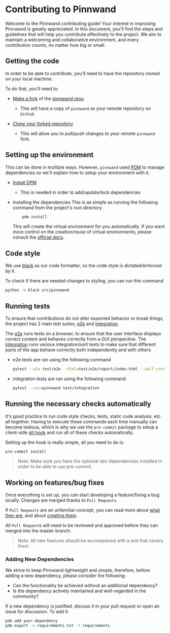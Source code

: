 # Contributing to Pinnwand
Welcome to the Pinnwand contributing guide! Your interest in improving Pinnwand is greatly appreciated. In this document, you'll find the steps and guidelines that will help you contribute effectively to the project. We aim to maintain a welcoming and collaborative environment, and every contribution counts, no matter how big or small.


## Getting the code
In order to be able to contribute, you'll need to have the repository cloned on your local machine.

To do that, you'll need to:
* [Make a fork](https://docs.github.com/en/pull-requests/collaborating-with-pull-requests/working-with-forks/fork-a-repo) of the [pinnwand repo](https://github.com/supakeen/pinnwand).
  * This will have a copy of `pinnwand` as your remote repository on `Github`

* [Clone your forked repository](https://docs.github.com/en/repositories/creating-and-managing-repositories/cloning-a-repository)
  * This will allow you to pull/push changes to your remote `pinnwand` fork.

## Setting up the environment
This can be done in multiple ways. However, `pinnwand` used [PDM](https://pdm-project.org/latest/) to manage dependencies so we'll explain how to setup your environment with it.

* [Install DPM](https://pdm-project.org/latest/#installation)
  * This is needed in order to add/update/lock dependencies


* Installing the dependencies
This is as simple as running the following command from the project's root directory
    ```bash
        pdm install
    ```

    This will create the virtual environment for you automatically.
    If you want more control on the creation/reuse of virtual environments, please consult the [official docs](https://pdm-project.org/latest/usage/venv/).

## Code style
We use [black](https://black.readthedocs.io/en/stable) as our code formatter, so the code style is dictated/enforced by it.

To check if there are needed changes to styling, you can run this command
```bash
python -m black src/pinnwand
```

## Running tests
To ensure that contributions do not alter expected behavior or break things, the project has 2 main test suites, [e2e](test/e2e) and [integration](test/integration).

The [e2e](test/e2e) runs tests on a browser, to ensure that the user interface displays correct content and behaves correctly from a GUI perspective.
The [integration](test/integration) runs various integration/unit tests to make sure that different parts of the app behave correctly both independently and with others

* e2e tests are ran using the following command

    ```bash
    pytest --e2e test/e2e --html=test/e2e/report/index.html --self-contained-html
    ```

* integration tests are ran using the following command:

    ```bash
    pytest --cov=pinnwand test/integration
    ```

## Running the necessary checks automatically
It's good practice to run code style checks, tests, static code analysis, etc. all together.
Having to execute these commands each time manually can become tedious, which is why we use the `pre-commit` package to setup 
a client-side [git hook](https://git-scm.com/book/en/v2/Customizing-Git-Git-Hooks) and run all of these checks automatically.

Setting up the hook is really simple, all you need to do is:
```bash
pre-commit install
```

> Note: Make sure you have the optional dev dependencies installed in order to be able to use pre-commit.

## Working on features/bug fixes

Once everything is set up, you can start developing a feature/fixing a bug locally.
Changes are merged thanks to `Pull Requests`.

If `Pull Requests` are an unfamiliar concept, you can read more about [what they are](https://docs.github.com/en/pull-requests/collaborating-with-pull-requests/proposing-changes-to-your-work-with-pull-requests/about-pull-requests), and about 
[creating them](https://docs.github.com/en/pull-requests/collaborating-with-pull-requests/proposing-changes-to-your-work-with-pull-requests/creating-a-pull-request).

All `Pull Request`s will need to be reviewed and approved before they can merged into the master branch.

> Note: All new features should be accompanied with a test that covers them.

### Adding New Dependencies

We strive to keep Pinnwand lightweight and simple, therefore, before adding a new dependency, please consider the following:
- Can the functionality be achieved without an additional dependency?
- Is the dependency actively maintained and well-regarded in the community?

If a new dependency is justified, discuss it in your pull request or open an issue for discussion. To add it:
```bash
pdm add your-dependency
pdm export -o requirements.txt -f requirements
```